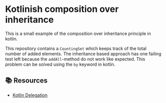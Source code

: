 # Kotlinish composition over inheritance

This is a small example of the composition over inheritance principle in kotlin. 

This repository contains a `CountingSet` which keeps track of the total number of added elements. The inheritance based approach has one failing test left because the `addAll`-method do not work like expected. This problem can be solved using the `by` keyword in kotlin.

## :books: Resources
- [Kotlin Delegation](https://kotlinlang.org/docs/reference/delegation.html)
